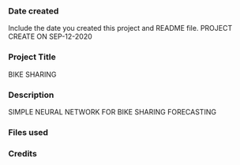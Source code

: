 ### Date created
Include the date you created this project and README file.
PROJECT CREATE ON SEP-12-2020

### Project Title
BIKE SHARING

### Description
SIMPLE NEURAL NETWORK FOR BIKE SHARING FORECASTING

### Files used

### Credits

